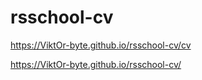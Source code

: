 # rsschool-cv
 https://ViktOr-byte.github.io/rsschool-cv/cv
 
 https://ViktOr-byte.github.io/rsschool-cv/
